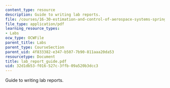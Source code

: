 ```yaml
---
content_type: resource
description: Guide to writing lab reports.
file: /courses/16-30-estimation-and-control-of-aerospace-systems-spring-2004/32d1db53f016527c3ffb09a520b3dcc3_lab_report_guide.pdf
file_type: application/pdf
learning_resource_types:
- Labs
ocw_type: OCWFile
parent_title: Labs
parent_type: CourseSection
parent_uid: 4f833382-e347-b507-7b90-811aaa20da53
resourcetype: Document
title: lab_report_guide.pdf
uid: 32d1db53-f016-527c-3ffb-09a520b3dcc3
---
```

Guide to writing lab reports.


